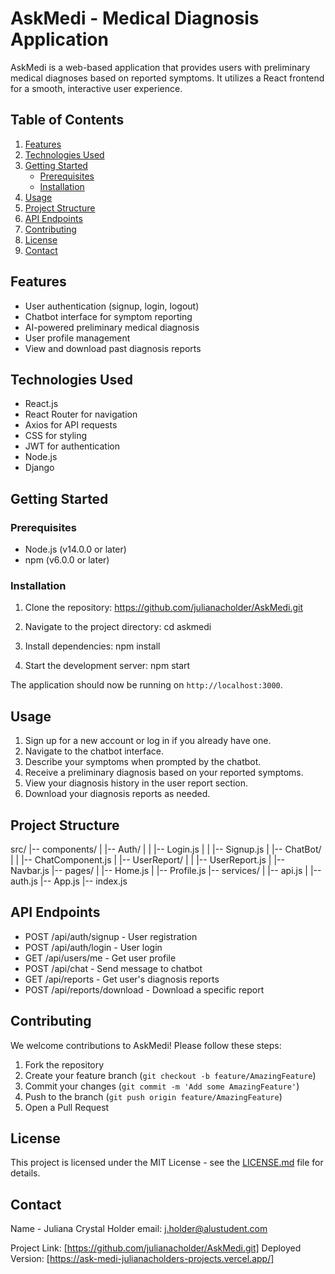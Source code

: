 # AskMedi - Medical Diagnosis Application

AskMedi is a web-based application that provides users with preliminary medical diagnoses based on reported symptoms. It utilizes a React frontend for a smooth, interactive user experience.

## Table of Contents

1. [Features](#features)
2. [Technologies Used](#technologies-used)
3. [Getting Started](#getting-started)
   - [Prerequisites](#prerequisites)
   - [Installation](#installation)
4. [Usage](#usage)
5. [Project Structure](#project-structure)
6. [API Endpoints](#api-endpoints)
7. [Contributing](#contributing)
8. [License](#license)
9. [Contact](#contact)

## Features

- User authentication (signup, login, logout)
- Chatbot interface for symptom reporting
- AI-powered preliminary medical diagnosis
- User profile management
- View and download past diagnosis reports

## Technologies Used

- React.js
- React Router for navigation
- Axios for API requests
- CSS for styling
- JWT for authentication
- Node.js
- Django

## Getting Started

### Prerequisites

- Node.js (v14.0.0 or later)
- npm (v6.0.0 or later)

### Installation

1. Clone the repository:
https://github.com/julianacholder/AskMedi.git

2. Navigate to the project directory:
cd askmedi

3. Install dependencies:
npm install

4. Start the development server:
npm start

The application should now be running on `http://localhost:3000`.

## Usage

1. Sign up for a new account or log in if you already have one.
2. Navigate to the chatbot interface.
3. Describe your symptoms when prompted by the chatbot.
4. Receive a preliminary diagnosis based on your reported symptoms.
5. View your diagnosis history in the user report section.
6. Download your diagnosis reports as needed.

## Project Structure
src/
|-- components/
|   |-- Auth/
|   |   |-- Login.js
|   |   |-- Signup.js
|   |-- ChatBot/
|   |   |-- ChatComponent.js
|   |-- UserReport/
|   |   |-- UserReport.js
|   |-- Navbar.js
|-- pages/
|   |-- Home.js
|   |-- Profile.js
|-- services/
|   |-- api.js
|   |-- auth.js
|-- App.js
|-- index.js

## API Endpoints

- POST /api/auth/signup - User registration
- POST /api/auth/login - User login
- GET /api/users/me - Get user profile
- POST /api/chat - Send message to chatbot
- GET /api/reports - Get user's diagnosis reports
- POST /api/reports/download - Download a specific report

## Contributing

We welcome contributions to AskMedi! Please follow these steps:

1. Fork the repository
2. Create your feature branch (`git checkout -b feature/AmazingFeature`)
3. Commit your changes (`git commit -m 'Add some AmazingFeature'`)
4. Push to the branch (`git push origin feature/AmazingFeature`)
5. Open a Pull Request

## License

This project is licensed under the MIT License - see the [LICENSE.md](LICENSE.md) file for details.

## Contact

Name - Juliana Crystal Holder
email: j.holder@alustudent.com

Project Link: [https://github.com/julianacholder/AskMedi.git]
Deployed Version: [https://ask-medi-julianacholders-projects.vercel.app/]
